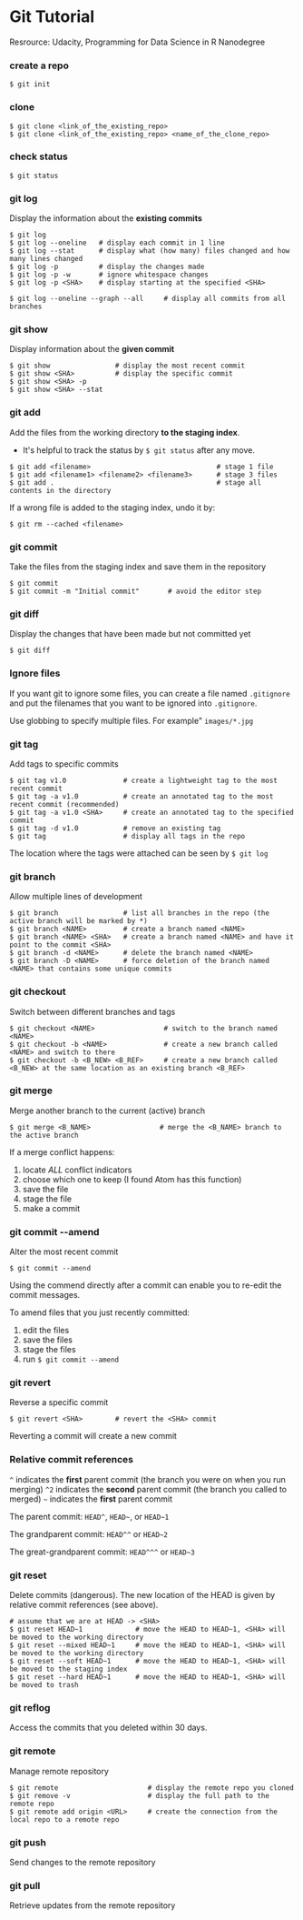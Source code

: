 # Git Tutorial

Resrource:
Udacity, Programming for Data Science in R Nanodegree

### create a repo
```
$ git init
```

### clone
```
$ git clone <link_of_the_existing_repo>
$ git clone <link_of_the_existing_repo> <name_of_the_clone_repo>
```

### check status
```
$ git status
```

### git log
Display the information about the **existing commits**
```
$ git log
$ git log --oneline   # display each commit in 1 line
$ git log --stat      # display what (how many) files changed and how many lines changed
$ git log -p          # display the changes made
$ git log -p -w       # ignore whitespace changes
$ git log -p <SHA>    # display starting at the specified <SHA>

$ git log --oneline --graph --all     # display all commits from all branches
```

### git show
Display information about the **given commit**
```
$ git show                # display the most recent commit
$ git show <SHA>          # display the specific commit
$ git show <SHA> -p
$ git show <SHA> --stat
```

### git add
Add the files from the working directory **to the staging index**.
- It's helpful to track the status by `$ git status` after any move.
```
$ git add <filename>                               # stage 1 file
$ git add <filename1> <filename2> <filename3>      # stage 3 files
$ git add .                                        # stage all contents in the directory
```
If a wrong file is added to the staging index, undo it by:
```
$ git rm --cached <filename>
```

### git commit
Take the files from the staging index and save them in the repository
```
$ git commit
$ git commit -m "Initial commit"       # avoid the editor step
```

### git diff
Display the changes that have been made but not committed yet
```
$ git diff
```
### Ignore files
If you want git to ignore some files, you can create a file named `.gitignore` and put the filenames that you want to be ignored into `.gitignore`.

Use globbing to specify multiple files. For example" `images/*.jpg`

### git tag
Add tags to specific commits
```
$ git tag v1.0              # create a lightweight tag to the most recent commit
$ git tag -a v1.0           # create an annotated tag to the most recent commit (recommended)
$ git tag -a v1.0 <SHA>     # create an annotated tag to the specified commit
$ git tag -d v1.0           # remove an existing tag
$ git tag                   # display all tags in the repo
```
The location where the tags were attached can be seen by `$ git log`

### git branch
Allow multiple lines of development
```
$ git branch                # list all branches in the repo (the active branch will be marked by *)
$ git branch <NAME>         # create a branch named <NAME>
$ git branch <NAME> <SHA>   # create a branch named <NAME> and have it point to the commit <SHA>
$ git branch -d <NAME>      # delete the branch named <NAME>
$ git branch -D <NAME>      # force deletion of the branch named <NAME> that contains some unique commits
```

### git checkout
Switch between different branches and tags
```
$ git checkout <NAME>                 # switch to the branch named <NAME>
$ git checkout -b <NAME>              # create a new branch called <NAME> and switch to there
$ git checkout -b <B_NEW> <B_REF>     # create a new branch called <B_NEW> at the same location as an existing branch <B_REF>
```

### git merge
Merge another branch to the current (active) branch
```
$ git merge <B_NAME>                 # merge the <B_NAME> branch to the active branch
```
If a merge conflict happens:
1. locate *ALL* conflict indicators
2. choose which one to keep (I found Atom has this function)
3. save the file
4. stage the file
5. make a commit

### git commit --amend
Alter the most recent commit
```
$ git commit --amend
```
Using the commend directly after a commit can enable you to re-edit the commit messages.

To amend files that you just recently committed:
1. edit the files
2. save the files
3. stage the files
4. run `$ git commit --amend`

### git revert
Reverse a specific commit
```
$ git revert <SHA>        # revert the <SHA> commit
```
Reverting a commit will create a new commit

### Relative commit references
`^` indicates the  **first** parent commit (the branch you were on when you run merging)
`^2` indicates the  **second** parent commit (the branch you called to merged)
`~` indicates the **first** parent commit


The parent commit: `HEAD^`, `HEAD~`, or `HEAD~1`

The grandparent commit: `HEAD^^` or `HEAD~2`

The great-grandparent commit: `HEAD^^^` or `HEAD~3`

### git reset
Delete commits (dangerous). The new location of the HEAD is given by relative commit references (see above).
```
# assume that we are at HEAD -> <SHA>
$ git reset HEAD~1             # move the HEAD to HEAD~1, <SHA> will be moved to the working directory
$ git reset --mixed HEAD~1     # move the HEAD to HEAD~1, <SHA> will be moved to the working directory
$ git reset --soft HEAD~1      # move the HEAD to HEAD~1, <SHA> will be moved to the staging index
$ git reset --hard HEAD~1      # move the HEAD to HEAD~1, <SHA> will be moved to trash
```

### git reflog
Access the commits that you deleted within 30 days.

### git remote
Manage remote repository
```
$ git remote                      # display the remote repo you cloned
$ git remove -v                   # display the full path to the remote repo
$ git remote add origin <URL>     # create the connection from the local repo to a remote repo
```

### git push
Send changes to the remote repository


### git pull
Retrieve updates from the remote repository
